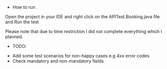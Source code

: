 * How to run . 

Open the project in your IDE and right click on the APITest.Booking.java file and Run the test  

Please note that due to time restriction I did not complete everything which I planned.  

* TODO:
- Add some test scenarios for non-happy cases e.g 4xx error codes
- Check mandatory and non-mandatory fields
